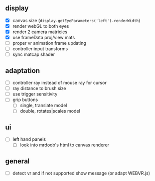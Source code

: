 ## display
- [x] canvas size (`display.getEyeParameters('left').renderWidth`)
- [x] render webGL to both eyes
- [x] render 2 camera matricies
- [x] use frameData proj/view mats
- [ ] proper vr animation frame updating
- [ ] controller input transforms
- [ ] sync matcap shader

## adaptation
- [ ] controller ray instead of mouse ray for cursor
- [ ] ray distance to brush size
- [ ] use trigger sensitivity
- [ ] grip buttons
	- [ ] single, translate model
	- [ ] double, rotates|scales model

## ui
- [ ] left hand panels
  - [ ] look into mrdoob's html to canvas renderer

## general
- [ ] detect vr and if not supported show message (or adapt WEBVR.js)